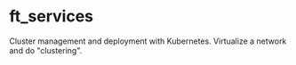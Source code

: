 # ft_services
Cluster management and deployment with Kubernetes. Virtualize a network and do "clustering".
